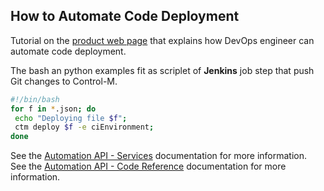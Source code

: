 ## How to Automate Code Deployment

Tutorial on the [product web page](https://docs.bmc.com/docs/display/public/workloadautomation/Control-M+Automation+API+-+Getting+Started+Guide#Control-MAutomationAPI-GettingStartedGuide-GS_for_DevOps)
that explains how DevOps engineer can automate code deployment.

The bash an python examples fit as scriplet of **Jenkins** job step that push Git changes to Control-M.

```bash
#!/bin/bash
for f in *.json; do
 echo "Deploying file $f";
 ctm deploy $f -e ciEnvironment;
done
```

See the [Automation API - Services](https://docs.bmc.com/docs/display/public/workloadautomation/Control-M+Automation+API+-+Services) documentation for more information.  
See the [Automation API - Code Reference](https://docs.bmc.com/docs/display/public/workloadautomation/Control-M+Automation+API+-+Code+Reference) documentation for more information.
